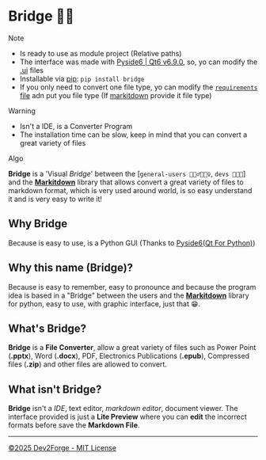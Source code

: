 # Bridge 🌉🐍

> [!NOTE]
> - Is ready to use as module project (Relative paths)
> - The interface was made with [Pyside6 | Qt6 v6.9.0](https://doc.qt.io/qtforpython-6/), so, yo can modify the [.ui](https://doc.qt.io/qtforpython-6/tutorials/basictutorial/uifiles.html) files
> - Installable via [pip](https://pypi.org/project/pip/): `pip install bridge` 
> - If you only need to convert one file type, yo can modify the [`requirements` file](./requirements.txt) adn put you file type (If [markitdown](https://github.com/microsoft/markitdown) provide it file type)

> [!WARNING]
> - Isn't a IDE, is a Converter Program
> - The installation time can be slow, keep in mind that you can convert a great variety of files

<made>Algo</made> 

**Bridge** is a 'Visual _Bridge_' between the [`general-users 🙆🏻‍♂️🙆🏻‍♀️`, `devs 👩🏻‍💻`] and the [**Markitdown**](https://github.com/microsoft/markitdown) library that allows convert a great variety of files to markdown format, which is very used around world, is so easy understand it and is very easy to write it!

## Why Bridge

Because is easy to use, is a Python GUI (Thanks to [Pyside6(Qt For Python)](https://doc.qt.io/qtforpython-6/))

## Why this name (Bridge)?

Because is easy to remember, easy to pronounce and because the program idea is based in a "Bridge" between the users and the [**Markitdown**](https://github.com/microsoft/markitdown) library for python, easy to use, with graphic interface, just that 😁.

## What's Bridge?

**Bridge** is a **File Converter**, allow a great variety of files such as Power Point (**.pptx**), Word (**.docx**), PDF, Electronics Publications (**.epub**), Compressed files (**.zip**) and other files are allowed to convert.

## What isn't Bridge?

**Bridge** isn't a _IDE_, text editor, _markdown editor_, document viewer. The interface provided is just a **Lite Preview** where you can **edit** the incorrect formats before save the **Markdown File**.

---

[&copy;2025 Dev2Forge - MIT License](./LICENSE)